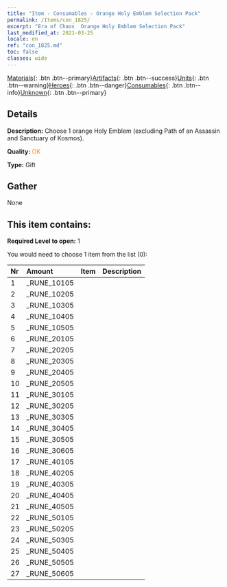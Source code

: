 ```yaml
---
title: "Item - Consumables - Orange Holy Emblem Selection Pack"
permalink: /Items/con_1825/
excerpt: "Era of Chaos  Orange Holy Emblem Selection Pack"
last_modified_at: 2021-03-25
locale: en
ref: "con_1825.md"
toc: false
classes: wide
---
```

 [Materials](/Items/){: .btn .btn--primary}[Artifacts](/Items/Artifacts/){: .btn .btn--success}[Units](/Items/Units/){: .btn .btn--warning}[Heroes](/Items/Heroes/){: .btn .btn--danger}[Consumables](/Items/Consumables/){: .btn .btn--info}[Unknown](/Items/Unknown/){: .btn .btn--primary}

## Details
 **Description:** Choose 1 orange Holy Emblem (excluding Path of an Assassin and Sanctuary of Kosmos).

 **Quality:** <span style="color: #FF8C00">OK</span>

 **Type:** Gift

## Gather

  None

## This item contains:

 **Required Level to open:** 1

 You would need to choose 1 item from the list (0):

  | Nr | Amount |     Item    | Description |
  |:---|:-------|:------------|:-----------:|
  | 1 | _RUNE_10105 | 
  | 2 | _RUNE_10205 | 
  | 3 | _RUNE_10305 | 
  | 4 | _RUNE_10405 | 
  | 5 | _RUNE_10505 | 
  | 6 | _RUNE_20105 | 
  | 7 | _RUNE_20205 | 
  | 8 | _RUNE_20305 | 
  | 9 | _RUNE_20405 | 
  | 10 | _RUNE_20505 | 
  | 11 | _RUNE_30105 | 
  | 12 | _RUNE_30205 | 
  | 13 | _RUNE_30305 | 
  | 14 | _RUNE_30405 | 
  | 15 | _RUNE_30505 | 
  | 16 | _RUNE_30605 | 
  | 17 | _RUNE_40105 | 
  | 18 | _RUNE_40205 | 
  | 19 | _RUNE_40305 | 
  | 20 | _RUNE_40405 | 
  | 21 | _RUNE_40505 | 
  | 22 | _RUNE_50105 | 
  | 23 | _RUNE_50205 | 
  | 24 | _RUNE_50305 | 
  | 25 | _RUNE_50405 | 
  | 26 | _RUNE_50505 | 
  | 27 | _RUNE_50605 | 
